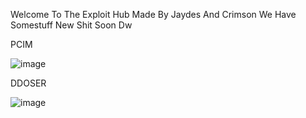 Welcome To The Exploit Hub Made By Jaydes And Crimson
We Have Somestuff
New Shit Soon Dw

PCIM

![image](https://github.com/user-attachments/assets/afd6ac13-945e-4d51-b7cc-f95040c3c98b)

DDOSER

![image](https://github.com/user-attachments/assets/a68b0b72-e32b-423a-976e-e8839435f539)
